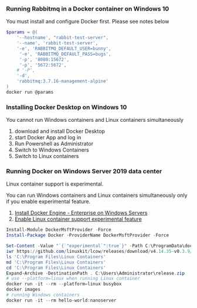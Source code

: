 ### Running Rabbitmq in a Docker container on Windows 10

You must install and configure Docker first. Please see notes below

```powershell
$params = @(
    '--hostname', "rabbit-test-server",
    '--name', 'rabbit-test-server',
    '-e', 'RABBITMQ_DEFAULT_USER=bunny',
     '-e', 'RABBITMQ_DEFAULT_PASS=bugs',
     '-p', '8080:15672',
     '-p', '5672:5672',
    # '-P',
    '-d', 
    'rabbitmq:3.7.16-management-alpine'
)
docker run @params
```
### Installing Docker Desktop on Windows 10

You cannot run Windows containers and Linux containers simultaneously

1. download and install Docker Desktop
1. start Docker App and log in
1. Run Powershell as Administrator
1. Switch to Windows Containers
1. Switch to Linux containers
 
### Running Docker on Windows Server 2019 data center

Linux container support is experimental.

You can run Windows containers and Linux containers simultaneously only if you enable 
experimental feature.

1. [Install Docker Engine - Enterprise on Windows Servers](https://docs.docker.com/install/windows/docker-ee/)
1. [Enable Linux container support experimental feature](https://www.b2-4ac.com/lcow-linux-containers-on-windows-server/)
 
```powershell
Install-Module DockerMsftProvider -Force
Install-Package Docker -ProviderName DockerMsftProvider -Force

Set-Content -Value "`{`"experimental`":true`}" -Path C:\ProgramData\docker\config\daemon.json
iwr https://github.com/linuxkit/lcow/releases/download/v4.14.35-v0.3.9/release.zip -OutFile release.zip
ls 'C:\Program Files\Linux Containers'
md 'C:\Program Files\Linux Containers'
cd 'C:\Program Files\Linux Containers'
Expand-Archive -DestinationPath . C:\Users\Administrator\release.zip
# use --platform=linux when running Linux container
docker run -it --rm --platform=linux busybox
docker images
# running Windows containers
docker run -it --rm hello-world:nanoserver
```